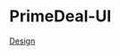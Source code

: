 # PrimeDeal-UI

[Design](https://discord.com/channels/864516501381316619/1064448707656958072/1202930471248601088)
